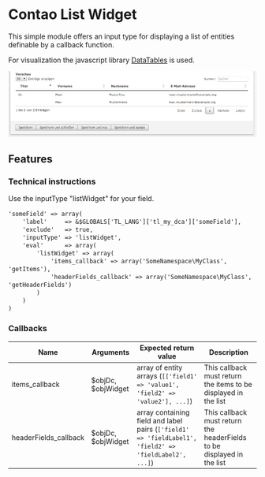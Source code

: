 # Contao List Widget

This simple module offers an input type for displaying a list of entities definable by a callback function.

For visualization the javascript library [DataTables](https://github.com/DataTables/DataTables) is used.

![alt text](./docs/screenshot.png "Demo in the backend")

## Features

### Technical instructions

Use the inputType "listWidget" for your field.

```
'someField' => array(
    'label'     => &$GLOBALS['TL_LANG']['tl_my_dca']['someField'],
    'exclude'   => true,
    'inputType' => 'listWidget',
    'eval'      => array(
        'listWidget' => array(
            'items_callback' => array('SomeNamespace\MyClass', 'getItems'),
            'headerFields_callback' => array('SomeNamespace\MyClass', 'getHeaderFields')
        )
    )
)
```

### Callbacks

Name | Arguments | Expected return value | Description
---- | --------- | --------------------- | -----------
items_callback | $objDc, $objWidget | array of entity arrays (```[['field1' => 'value1', 'field2' => 'value2'], ...]```) | This callback must return the items to be displayed in the list
headerFields_callback | $objDc, $objWidget | array containing field and label pairs (```['field1' => 'fieldLabel1', 'field2' => 'fieldLabel2', ...]```) | This callback must return the headerFields to be displayed in the list
